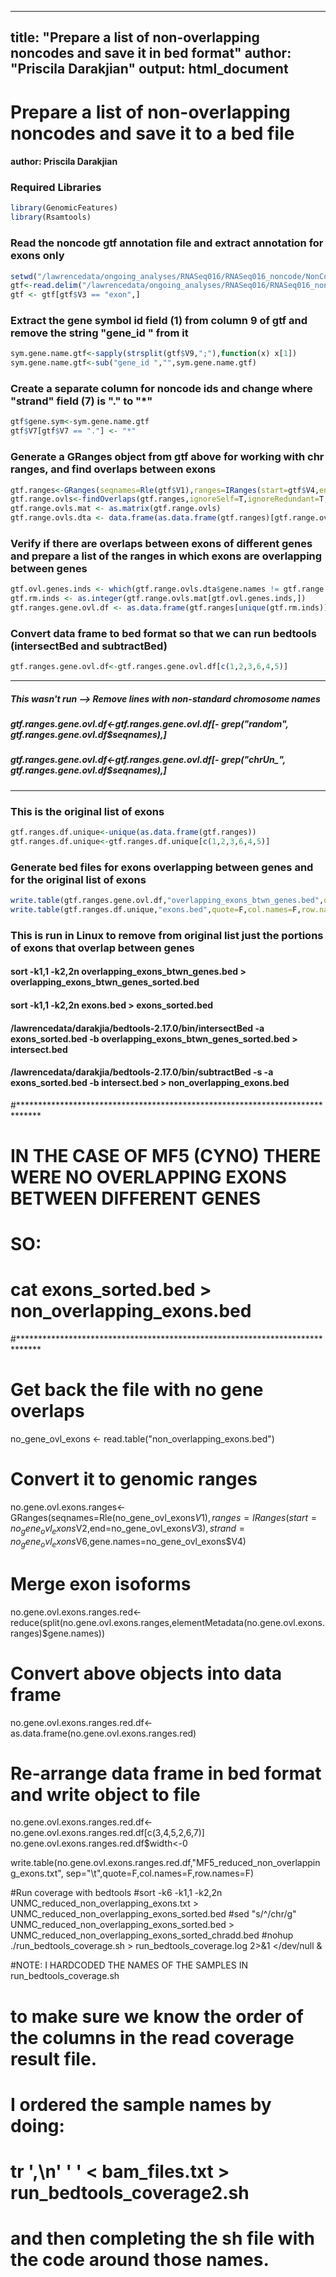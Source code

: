 
---
title: "Prepare a list of non-overlapping noncodes and save it in bed format"
author: "Priscila Darakjian"
output: html_document
---

# Prepare a list of non-overlapping noncodes and save it to a bed file
#### author: Priscila Darakjian


### Required Libraries

```r
library(GenomicFeatures)
library(Rsamtools)
```

### Read the noncode gtf annotation file and extract annotation for exons only

```r
setwd("/lawrencedata/ongoing_analyses/RNASeq016/RNASeq016_noncode/NonCode_Analysis_2016")
gtf<-read.delim("/lawrencedata/ongoing_analyses/RNASeq016/RNASeq016_noncode/NonCode_Analysis_2016/data/NONCODE2016_mouse_mm10_lncRNA.gtf", sep="\t", header=FALSE, stringsAsFactors=FALSE)
gtf <- gtf[gtf$V3 == "exon",]
```

### Extract the gene symbol id field (1) from column 9 of gtf and remove the string "gene_id " from it

```r
sym.gene.name.gtf<-sapply(strsplit(gtf$V9,";"),function(x) x[1])
sym.gene.name.gtf<-sub("gene_id ","",sym.gene.name.gtf)
```

### Create a separate column for noncode ids and change where "strand" field (7) is "." to "*"

```r
gtf$gene.sym<-sym.gene.name.gtf
gtf$V7[gtf$V7 == "."] <- "*"
```

### Generate a GRanges object from gtf above for working with chr ranges, and find overlaps between exons

```r
gtf.ranges<-GRanges(seqnames=Rle(gtf$V1),ranges=IRanges(start=gtf$V4,end=gtf$V5),strand=gtf$V7,gene.names=gtf$gene.sym)
gtf.range.ovls<-findOverlaps(gtf.ranges,ignoreSelf=T,ignoreRedundant=T,type="any")
gtf.range.ovls.mat <- as.matrix(gtf.range.ovls)
gtf.range.ovls.dta <- data.frame(as.data.frame(gtf.ranges)[gtf.range.ovls.mat[,1],], as.data.frame(gtf.ranges)[gtf.range.ovls.mat[,2],])
```

### Verify if there are overlaps between exons of different genes and prepare a list of the ranges in which exons are overlapping between genes

```r
gtf.ovl.genes.inds <- which(gtf.range.ovls.dta$gene.names != gtf.range.ovls.dta$gene.names.1)
gtf.rm.inds <- as.integer(gtf.range.ovls.mat[gtf.ovl.genes.inds,])
gtf.ranges.gene.ovl.df <- as.data.frame(gtf.ranges[unique(gtf.rm.inds)])
```

### Convert data frame to bed format so that we can run bedtools (intersectBed and subtractBed)

```r
gtf.ranges.gene.ovl.df<-gtf.ranges.gene.ovl.df[c(1,2,3,6,4,5)]
```
***
##### *This wasn't run --> Remove lines with non-standard chromosome names*
##### *gtf.ranges.gene.ovl.df<-gtf.ranges.gene.ovl.df[- grep("random", gtf.ranges.gene.ovl.df$seqnames),]*
##### *gtf.ranges.gene.ovl.df<-gtf.ranges.gene.ovl.df[- grep("chrUn_", gtf.ranges.gene.ovl.df$seqnames),]*
***

### This is the original list of exons

```r
gtf.ranges.df.unique<-unique(as.data.frame(gtf.ranges))
gtf.ranges.df.unique<-gtf.ranges.df.unique[c(1,2,3,6,4,5)]
```

### Generate bed files for exons overlapping between genes and for the original list of exons 

```r
write.table(gtf.ranges.gene.ovl.df,"overlapping_exons_btwn_genes.bed",quote=F,col.names=F,row.names=F,sep="\t")
write.table(gtf.ranges.df.unique,"exons.bed",quote=F,col.names=F,row.names=F,sep="\t")
```

### This is run in Linux to remove from original list just the portions of exons that overlap between genes
#### sort -k1,1 -k2,2n overlapping_exons_btwn_genes.bed > overlapping_exons_btwn_genes_sorted.bed
#### sort -k1,1 -k2,2n exons.bed > exons_sorted.bed
#### /lawrencedata/darakjia/bedtools-2.17.0/bin/intersectBed -a exons_sorted.bed -b overlapping_exons_btwn_genes_sorted.bed > intersect.bed
#### /lawrencedata/darakjia/bedtools-2.17.0/bin/subtractBed -s -a exons_sorted.bed -b intersect.bed > non_overlapping_exons.bed

#*****************************************************************************
# IN THE CASE OF MF5 (CYNO) THERE WERE NO OVERLAPPING EXONS BETWEEN DIFFERENT GENES
# SO:
# cat exons_sorted.bed  > non_overlapping_exons.bed 
#*****************************************************************************
# Get back the file with no gene overlaps
no_gene_ovl_exons <- read.table("non_overlapping_exons.bed")
# Convert it to genomic ranges
no.gene.ovl.exons.ranges<-GRanges(seqnames=Rle(no_gene_ovl_exons$V1),ranges=IRanges(start=no_gene_ovl_exons$V2,end=no_gene_ovl_exons$V3),strand=no_gene_ovl_exons$V6,gene.names=no_gene_ovl_exons$V4)

# Merge exon isoforms
no.gene.ovl.exons.ranges.red<-reduce(split(no.gene.ovl.exons.ranges,elementMetadata(no.gene.ovl.exons.ranges)$gene.names))

# Convert above objects into data frame
no.gene.ovl.exons.ranges.red.df<-as.data.frame(no.gene.ovl.exons.ranges.red)

# Re-arrange data frame in bed format and write object to file
no.gene.ovl.exons.ranges.red.df<-no.gene.ovl.exons.ranges.red.df[c(3,4,5,2,6,7)]
no.gene.ovl.exons.ranges.red.df$width<-0

write.table(no.gene.ovl.exons.ranges.red.df,"MF5_reduced_non_overlapping_exons.txt", sep="\t",quote=F,col.names=F,row.names=F)

#Run coverage with bedtools
#sort -k6 -k1,1 -k2,2n UNMC_reduced_non_overlapping_exons.txt > UNMC_reduced_non_overlapping_exons_sorted.bed
#sed "s/^/chr/g" UNMC_reduced_non_overlapping_exons_sorted.bed > UNMC_reduced_non_overlapping_exons_sorted_chradd.bed
#nohup ./run_bedtools_coverage.sh > run_bedtools_coverage.log 2>&1 </dev/null &

#NOTE: I HARDCODED THE NAMES OF THE SAMPLES IN run_bedtools_coverage.sh
#      to make sure we know the order of the columns in the read coverage result file.
#      I ordered the sample names by doing:
#      tr ',\n' ' ' < bam_files.txt > run_bedtools_coverage2.sh 
#      and then completing the sh file with the code around those names.
